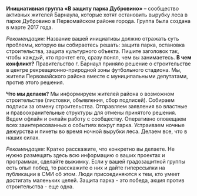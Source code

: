 
<strong>Инициативная группа «В защиту парка Дубровино»</strong> – сообщество активных жителей Барнаула, которые хотят остановить вырубку леса в парке Дубровино в Первомайском районе города.
Группа была создана в марте 2017 года. 

<em>Рекомендации:</em> Название вашей инициативы должно отражать суть проблемы, которую вы собираетесь решать: защита парка, остановка строительства, защита культурного объекта. Пишите заголовок так, чтобы каждый, кто прочтет его, сразу понял, чем вы занимаетесь.
<strong>В чем конфликт?</strong>
Правительство г. Барнаул приняло решение о строительстве в центре рекреационно-природной зоны футбольного стадиона.  Мы, жители Первомайского района вместе с муниципальными депутатами, против этого решения.

<strong>Что мы делаем?</strong>
Мы информируем жителей района о возможном строительстве (листовки, объявления, сбор подписей). 
Собираем подписи за отмену строительства.
Отправляем заявления во властные и правоохранительные структуры для отмены принятого решения.
Ведем офлайн и онлайн работу с сообществу.
Оперативно оповещаем всех заинтересованных о событиях вокруг парка.
Устраиваем ночные дежурства и пикеты во время ночной вырубки леса.
Делаем все, что в наших силах.

<em>Рекомендации:</em> Кратко расскажите, что конкретно вы делаете. Не нужно размещать здесь всю информацию о ваших проектах и программах, сделайте выжимку.
Если у вашей градозащитной группы есть опыт побед, то расскажите о них и дайте гиперссылки на публикации в СМИ об этом. Люди присоединяютcя к тем, кто умеет достигать маленьких целей. Защита парка - это победа, акция против строительства - еще одна. 
